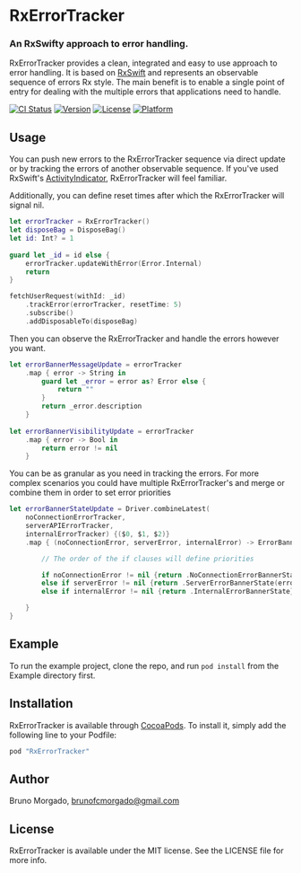 # RxErrorTracker

### An RxSwifty approach to error handling.

RxErrorTracker provides a clean, integrated and easy to use approach to error handling. It is based on [RxSwift](https://github.com/ReactiveX/RxSwift) and represents an observable sequence of errors Rx style. The main benefit is to enable a single point of entry for dealing with the multiple errors that applications need to handle.

[![CI Status](http://img.shields.io/travis/brunomorgado/RxErrorTracker.svg?style=flat)](https://travis-ci.org/brunomorgado/RxErrorTracker)
[![Version](https://img.shields.io/cocoapods/v/RxErrorTracker.svg?style=flat)](http://cocoapods.org/pods/RxErrorTracker)
[![License](https://img.shields.io/cocoapods/l/RxErrorTracker.svg?style=flat)](http://cocoapods.org/pods/RxErrorTracker)
[![Platform](https://img.shields.io/cocoapods/p/RxErrorTracker.svg?style=flat)](http://cocoapods.org/pods/RxErrorTracker)

## Usage

You can push new errors to the RxErrorTracker sequence via direct update or by tracking the errors of another observable sequence. If you've used RxSwift's [ActivityIndicator](https://github.com/ReactiveX/RxSwift/blob/master/RxExample/RxExample/Services/ActivityIndicator.swift), RxErrorTracker will feel familiar.

Additionally, you can define reset times after which the RxErrorTracker will signal nil.

```swift
let errorTracker = RxErrorTracker()
let disposeBag = DisposeBag()
let id: Int? = 1
        
guard let _id = id else {
    errorTracker.updateWithError(Error.Internal)
	return
}

fetchUserRequest(withId: _id)
	.trackError(errorTracker, resetTime: 5)
	.subscribe()
	.addDisposableTo(disposeBag)
```

Then you can observe the RxErrorTracker and handle the errors however you want.

```swift
let errorBannerMessageUpdate = errorTracker
   	.map { error -> String in
		guard let _error = error as? Error else {
			return ""
		}
		return _error.description
	}
        
let errorBannerVisibilityUpdate = errorTracker
	.map { error -> Bool in
		return error != nil
	}
```

You can be as granular as you need in tracking the errors. For more complex scenarios you could have multiple RxErrorTracker's and merge or combine them in order to set error priorities

```swift
let errorBannerStateUpdate = Driver.combineLatest(
	noConnectionErrorTracker,
	serverAPIErrorTracker,
	internalErrorTracker) {($0, $1, $2)}
	.map { (noConnectionError, serverError, internalError) -> ErrorBannerState in

		// The order of the if clauses will define priorities

		if noConnectionError != nil {return .NoConnectionErrorBannerState}
		else if serverError != nil {return .ServerErrorBannerState(error: serverError)}
		else if internalError != nil {return .InternalErrorBannerState}

	}
}
```

## Example

To run the example project, clone the repo, and run `pod install` from the Example directory first.

## Installation

RxErrorTracker is available through [CocoaPods](http://cocoapods.org). To install
it, simply add the following line to your Podfile:

```ruby
pod "RxErrorTracker"
```

## Author

Bruno Morgado, brunofcmorgado@gmail.com

## License

RxErrorTracker is available under the MIT license. See the LICENSE file for more info.
